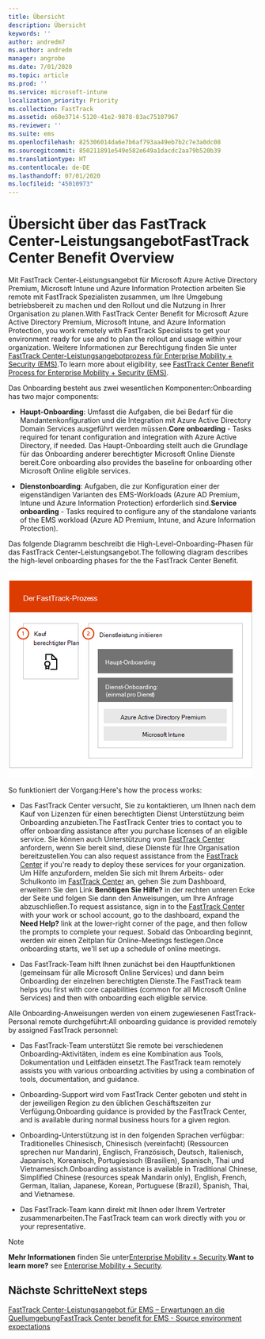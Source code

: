 ```yaml
---
title: Übersicht
description: Übersicht
keywords: ''
author: andredm7
ms.author: andredm
manager: angrobe
ms.date: 7/01/2020
ms.topic: article
ms.prod: ''
ms.service: microsoft-intune
localization_priority: Priority
ms.collection: FastTrack
ms.assetid: e60e3714-5120-41e2-9878-83ac75107967
ms.reviewer: ''
ms.suite: ems
ms.openlocfilehash: 825306014da6e7b6af793aa49eb7b2c7e3a0dc08
ms.sourcegitcommit: 850211891e549e582e649a1dacdc2aa79b520b39
ms.translationtype: HT
ms.contentlocale: de-DE
ms.lasthandoff: 07/01/2020
ms.locfileid: "45010973"
---
```

# <a name="fasttrack-center-benefit-overview"></a><span data-ttu-id="bc8a9-103">Übersicht über das FastTrack Center-Leistungsangebot</span><span class="sxs-lookup"><span data-stu-id="bc8a9-103">FastTrack Center Benefit Overview</span></span>

<span data-ttu-id="bc8a9-104">Mit FastTrack Center-Leistungsangebot für Microsoft Azure Active Directory Premium, Microsoft Intune und Azure Information Protection arbeiten Sie remote mit FastTrack Spezialisten zusammen, um Ihre Umgebung betriebsbereit zu machen und den Rollout und die Nutzung in Ihrer Organisation zu planen.</span><span class="sxs-lookup"><span data-stu-id="bc8a9-104">With FastTrack Center Benefit for Microsoft Azure Active Directory Premium, Microsoft Intune, and Azure Information Protection, you work remotely with FastTrack Specialists to get your environment ready for use and to plan the rollout and usage within your organization.</span></span> <span data-ttu-id="bc8a9-105">Weitere Informationen zur Berechtigung finden Sie unter [FastTrack Center-Leistungsangebotprozess für Enterprise Mobility + Security (EMS)](EMS-fasttrack-process.md).</span><span class="sxs-lookup"><span data-stu-id="bc8a9-105">To learn more about eligibility, see [FastTrack Center Benefit Process for Enterprise Mobility + Security (EMS)](EMS-fasttrack-process.md).</span></span>

<span data-ttu-id="bc8a9-106">Das Onboarding besteht aus zwei wesentlichen Komponenten:</span><span class="sxs-lookup"><span data-stu-id="bc8a9-106">Onboarding has two major components:</span></span>

-   <span data-ttu-id="bc8a9-107">**Haupt-Onboarding**: Umfasst die Aufgaben, die bei Bedarf für die Mandantenkonfiguration und die Integration mit Azure Active Directory Domain Services ausgeführt werden müssen.</span><span class="sxs-lookup"><span data-stu-id="bc8a9-107">**Core onboarding** - Tasks required for tenant configuration and integration with Azure Active Directory, if needed.</span></span> <span data-ttu-id="bc8a9-108">Das Haupt-Onboarding stellt auch die Grundlage für das Onboarding anderer berechtigter Microsoft Online Dienste bereit.</span><span class="sxs-lookup"><span data-stu-id="bc8a9-108">Core onboarding also provides the baseline for onboarding other Microsoft Online eligible services.</span></span>

-   <span data-ttu-id="bc8a9-109">**Dienstonboarding**: Aufgaben, die zur Konfiguration einer der eigenständigen Varianten des EMS-Workloads (Azure AD Premium, Intune und Azure Information Protection) erforderlich sind.</span><span class="sxs-lookup"><span data-stu-id="bc8a9-109">**Service onboarding** - Tasks required to configure any of the standalone variants of the EMS workload (Azure AD Premium, Intune, and Azure Information Protection).</span></span>

<span data-ttu-id="bc8a9-110">Das folgende Diagramm beschreibt die High-Level-Onboarding-Phasen für das FastTrack Center-Leistungsangebot.</span><span class="sxs-lookup"><span data-stu-id="bc8a9-110">The following diagram describes the high-level onboarding phases for the the FastTrack Center Benefit.</span></span>

![Die hochrangigen Onboarding-Phasen der Nutzung des FastTrack Center-Leistungsangebot.](./media/ft-onboarding-process.png)

<span data-ttu-id="bc8a9-112">So funktioniert der Vorgang:</span><span class="sxs-lookup"><span data-stu-id="bc8a9-112">Here's how the process works:</span></span>

- <span data-ttu-id="bc8a9-113">Das FastTrack Center versucht, Sie zu kontaktieren, um Ihnen nach dem Kauf von Lizenzen für einen berechtigten Dienst Unterstützung beim Onboarding anzubieten.</span><span class="sxs-lookup"><span data-stu-id="bc8a9-113">The FastTrack Center tries to contact you to offer onboarding assistance after you purchase licenses of an eligible service.</span></span> <span data-ttu-id="bc8a9-114">Sie können auch Unterstützung vom [FastTrack Center](https://go.microsoft.com/fwlink/?linkid=780698) anfordern, wenn Sie bereit sind, diese Dienste für Ihre Organisation bereitzustellen.</span><span class="sxs-lookup"><span data-stu-id="bc8a9-114">You can also request assistance from the [FastTrack Center](https://go.microsoft.com/fwlink/?linkid=780698) if you're ready to deploy these services for your organization.</span></span> <span data-ttu-id="bc8a9-115">Um Hilfe anzufordern, melden Sie sich mit Ihrem Arbeits- oder Schulkonto im [FastTrack Center](https://go.microsoft.com/fwlink/?linkid=780698) an, gehen Sie zum Dashboard, erweitern Sie den Link **Benötigen Sie Hilfe?** in der rechten unteren Ecke der Seite und folgen Sie dann den Anweisungen, um Ihre Anfrage abzuschließen.</span><span class="sxs-lookup"><span data-stu-id="bc8a9-115">To request assistance, sign in to the [FastTrack Center](https://go.microsoft.com/fwlink/?linkid=780698) with your work or school account, go to the dashboard, expand the **Need Help?** link at the lower-right corner of the page, and then follow the prompts to complete your request.</span></span> <span data-ttu-id="bc8a9-116">Sobald das Onboarding beginnt, werden wir einen Zeitplan für Online-Meetings festlegen.</span><span class="sxs-lookup"><span data-stu-id="bc8a9-116">Once onboarding starts, we'll set up a schedule of online meetings.</span></span>

-   <span data-ttu-id="bc8a9-117">Das FastTrack-Team hilft Ihnen zunächst bei den Hauptfunktionen (gemeinsam für alle Microsoft Online Services) und dann beim Onboarding der einzelnen berechtigten Dienste.</span><span class="sxs-lookup"><span data-stu-id="bc8a9-117">The FastTrack team helps you first with core capabilities (common for all Microsoft Online Services) and then with onboarding each eligible service.</span></span>

<span data-ttu-id="bc8a9-118">Alle Onboarding-Anweisungen werden von einem zugewiesenen FastTrack-Personal remote durchgeführt:</span><span class="sxs-lookup"><span data-stu-id="bc8a9-118">All onboarding guidance is provided remotely by assigned FastTrack personnel:</span></span>

-   <span data-ttu-id="bc8a9-119">Das FastTrack-Team unterstützt Sie remote bei verschiedenen Onboarding-Aktivitäten, indem es eine Kombination aus Tools, Dokumentation und Leitfäden einsetzt.</span><span class="sxs-lookup"><span data-stu-id="bc8a9-119">The FastTrack team remotely assists you with various onboarding activities by using a combination of tools, documentation, and guidance.</span></span>

-   <span data-ttu-id="bc8a9-120">Onboarding-Support wird vom FastTrack Center geboten und steht in der jeweiligen Region zu den üblichen Geschäftszeiten zur Verfügung.</span><span class="sxs-lookup"><span data-stu-id="bc8a9-120">Onboarding guidance is provided by the FastTrack Center, and is available during normal business hours for a given region.</span></span>

-   <span data-ttu-id="bc8a9-121">Onboarding-Unterstützung ist in den folgenden Sprachen verfügbar: Traditionelles Chinesisch, Chinesisch (vereinfacht) (Ressourcen sprechen nur Mandarin), Englisch, Französisch, Deutsch, Italienisch, Japanisch, Koreanisch, Portugiesisch (Brasilien), Spanisch, Thai und Vietnamesisch.</span><span class="sxs-lookup"><span data-stu-id="bc8a9-121">Onboarding assistance is available in Traditional Chinese, Simplified Chinese (resources speak Mandarin only), English, French, German, Italian, Japanese, Korean, Portuguese (Brazil), Spanish, Thai, and Vietnamese.</span></span>

-   <span data-ttu-id="bc8a9-122">Das FastTrack-Team kann direkt mit Ihnen oder Ihrem Vertreter zusammenarbeiten.</span><span class="sxs-lookup"><span data-stu-id="bc8a9-122">The FastTrack team can work directly with you or your representative.</span></span>

> [!NOTE]
> <span data-ttu-id="bc8a9-123">**Mehr Informationen** finden Sie unter[Enterprise Mobility + Security](https://www.microsoft.com/cloud-platform/enterprise-mobility).</span><span class="sxs-lookup"><span data-stu-id="bc8a9-123">**Want to learn more?** see [Enterprise Mobility + Security](https://www.microsoft.com/cloud-platform/enterprise-mobility).</span></span>

## <a name="next-steps"></a><span data-ttu-id="bc8a9-124">Nächste Schritte</span><span class="sxs-lookup"><span data-stu-id="bc8a9-124">Next steps</span></span>

[<span data-ttu-id="bc8a9-125">FastTrack Center-Leistungsangebot für EMS – Erwartungen an die Quellumgebung</span><span class="sxs-lookup"><span data-stu-id="bc8a9-125">FastTrack Center benefit for EMS - Source environment expectations</span></span>](EMS-source-environment-expectations.md)


